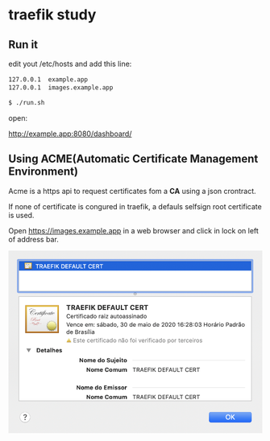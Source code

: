 traefik study
===

Run it
---
edit yout /etc/hosts and add this line:

```
127.0.0.1  example.app
127.0.0.1  images.example.app
```

```bash
$ ./run.sh
```

open:

http://example.app:8080/dashboard/

Using ACME(Automatic Certificate Management Environment)
---

Acme is a https api to request certificates fom a <b>CA</b> using a json crontract.

If none of certificate is congured in traefik, a defauls selfsign root certificate is used.

Open https://images.example.app in a web browser and click in lock on left of address bar.

![default certificate](default-cert.png)


